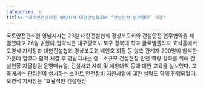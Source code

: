 ```yaml
---
categories: a
title: "국토안전관리원 영남지사 대한건설협회와 ‘건설안전 업무협약’ 체결"
---
```

국토안전관리원 영남지사는 23일 대한건설협회 경상북도회와 건설안전 업무협약을 체결했다고 26일 밝혔다.협약식은 대구광역시 북구 경북대 학교 글로벌플라자 효석홀에서 오영석 지사장과 대한건설협회 경상북도회 배인호 회장 등 양측 관계자 200명이 참석한 가운데 열렸다.협약 체결 후 영남지사는 중ㆍ소규모 건설현장 안전 역량 강화를 위해 건설현장 자율점검 운영매뉴얼, 건설사고 사례 및 예방대책 등에 대한 교육을 실시했다. 교육에서는 관리원이 실시하는 스마트 안전장비 지원사업에 대한 설명도 함께 진행되었다.오영석 지사장은 “효율적인 건설현장